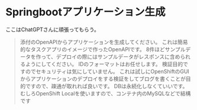 # Springbootアプリケーション生成

ここはChatGPTさんに頑張ってもらう。

> 添付のOpenAPIからアプリケーションを生成してください。
> これは簡易的なタスクアプリのイメージで作ったOpenAPIです。
> 8件ほどサンプルデータを作って、デプロイの際にはサンプルデータがレスポンスに含められるようにしてください。
> IDのフォーマットはお任せします。
> 検証目的ですのでセキュリティは気にしていません。
> これは試しにOpenShiftのGUIからアプリケーションのデプロイをする検証をしてブログを書くことが目的ですので、疎通が取れれば良いです。
> DBは永続化しなくていいです。むしろOpenShift Localを使いますので、コンテナ内のMySQLなどで結構です

